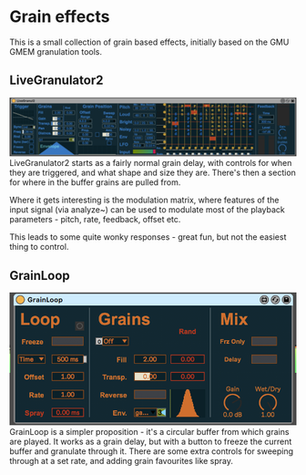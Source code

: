 # Grain effects
This is a small collection of grain based effects, initially based on the GMU GMEM granulation tools.

## LiveGranulator2

![](LiveGranulator2.png)
LiveGranulator2 starts as a fairly normal grain delay, with controls for when they are triggered, and what shape and size they are. There's then a section for where in the buffer grains are pulled from.

Where it gets interesting is the modulation matrix, where features of the input signal (via analyze~) can be used to modulate most of the playback parameters - pitch, rate, feedback, offset etc.

This leads to some quite wonky responses - great fun, but not the easiest thing to control.

## GrainLoop

![](GrainLoop.png)
GrainLoop is a simpler proposition - it's a circular buffer from which grains are played. It works as a grain delay, but with a button to freeze the current buffer and granulate through it. There are some extra controls for sweeping through at a set rate, and adding grain favourites like spray.
